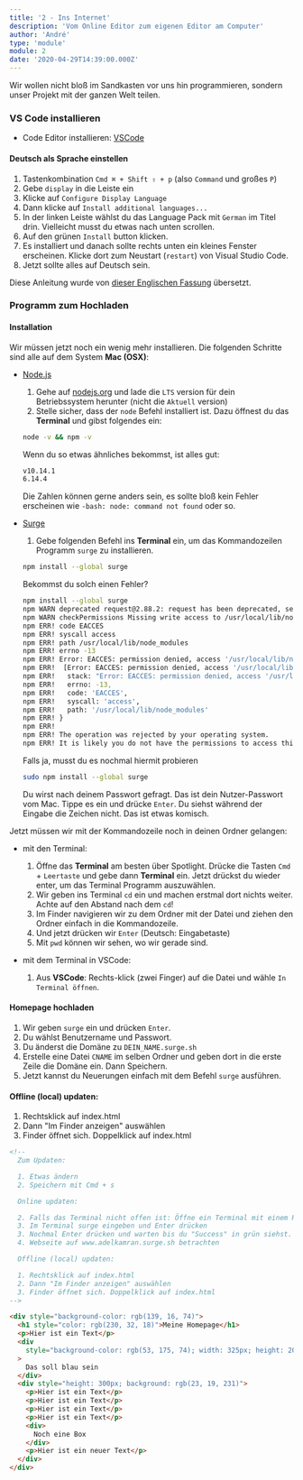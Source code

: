 ```yaml
---
title: '2 - Ins Internet'
description: 'Vom Online Editor zum eigenen Editor am Computer'
author: 'André'
type: 'module'
module: 2
date: '2020-04-29T14:39:00.000Z'
---
```


Wir wollen nicht bloß im Sandkasten vor uns hin programmieren, sondern unser Projekt mit der ganzen Welt teilen.

### VS Code installieren

- Code Editor installieren: [VSCode](https://code.visualstudio.com/Download)

#### Deutsch als Sprache einstellen

1. Tastenkombination `Cmd ⌘ + Shift ⇧ + p` (also `Command` und großes `P`)
2. Gebe `display` in die Leiste ein
3. Klicke auf `Configure Display Language`
4. Dann klicke auf `Install additional languages...`
5. In der linken Leiste wählst du das Language Pack mit `German` im Titel drin. Vielleicht musst du etwas nach unten scrollen.
6. Auf den grünen `Install` button klicken.
7. Es installiert und danach sollte rechts unten ein kleines Fenster erscheinen. Klicke dort zum Neustart (`restart`) von Visual Studio Code.
8. Jetzt sollte alles auf Deutsch sein.

Diese Anleitung wurde von [dieser Englischen Fassung](https://code.visualstudio.com/docs/getstarted/locales) übersetzt.

### Programm zum Hochladen

#### Installation

Wir müssen jetzt noch ein wenig mehr installieren. Die folgenden Schritte sind alle auf dem System **Mac (OSX)**:

- [Node.js](https://nodejs.org/de/)

  1.  Gehe auf [nodejs.org](https://nodejs.org/de/) und lade die `LTS` version für dein Betriebssystem herunter (nicht die `Aktuell` version)
  2.  Stelle sicher, dass der `node` Befehl installiert ist. Dazu öffnest du das **Terminal** und gibst folgendes ein:

  ```bash
  node -v && npm -v
  ```

  Wenn du so etwas ähnliches bekommst, ist alles gut:

  ```bash
  v10.14.1
  6.14.4
  ```

  Die Zahlen können gerne anders sein, es sollte bloß kein Fehler erscheinen wie `-bash: node: command not found` oder so.

- [Surge](http://surge.sh/)

  1. Gebe folgenden Befehl ins **Terminal** ein, um das Kommandozeilen Programm `surge` zu installieren.

  ```bash
  npm install --global surge
  ```

  Bekommst du solch einen Fehler?

  ```bash
  npm install --global surge
  npm WARN deprecated request@2.88.2: request has been deprecated, see https://github.com/request/request/issues/3142
  npm WARN checkPermissions Missing write access to /usr/local/lib/node_modules
  npm ERR! code EACCES
  npm ERR! syscall access
  npm ERR! path /usr/local/lib/node_modules
  npm ERR! errno -13
  npm ERR! Error: EACCES: permission denied, access '/usr/local/lib/node_modules'
  npm ERR!  [Error: EACCES: permission denied, access '/usr/local/lib/node_modules'] {
  npm ERR!   stack: "Error: EACCES: permission denied, access '/usr/local/lib/node_modules'",
  npm ERR!   errno: -13,
  npm ERR!   code: 'EACCES',
  npm ERR!   syscall: 'access',
  npm ERR!   path: '/usr/local/lib/node_modules'
  npm ERR! }
  npm ERR!
  npm ERR! The operation was rejected by your operating system.
  npm ERR! It is likely you do not have the permissions to access this file as the current user
  ```

  Falls ja, musst du es nochmal hiermit probieren

  ```bash
  sudo npm install --global surge
  ```

  Du wirst nach deinem Passwort gefragt. Das ist dein Nutzer-Passwort vom Mac. Tippe es ein und drücke `Enter`. Du siehst während der Eingabe die Zeichen nicht. Das ist etwas komisch.

Jetzt müssen wir mit der Kommandozeile noch in deinen Ordner gelangen:

- mit den Terminal:

  1. Öffne das **Terminal** am besten über Spotlight. Drücke die Tasten `Cmd` + `Leertaste` und gebe dann **Terminal** ein. Jetzt drückst du wieder enter, um das Terminal Programm auszuwählen.
  2. Wir geben ins Terminal `cd` ein und machen erstmal dort nichts weiter. Achte auf den Abstand nach dem `cd`!
  3. Im Finder navigieren wir zu dem Ordner mit der Datei und ziehen den Ordner einfach in die Kommandozeile.
  4. Und jetzt drücken wir `Enter` (Deutsch: Eingabetaste)
  5. Mit `pwd` können wir sehen, wo wir gerade sind.

- mit dem Terminal in VSCode:
  1. Aus **VSCode**: Rechts-klick (zwei Finger) auf die Datei und wähle `In Terminal öffnen`.

#### Homepage hochladen

1. Wir geben `surge` ein und drücken `Enter`.
2. Du wählst Benutzername und Passwort.
3. Du änderst die Domäne zu `DEIN_NAME.surge.sh`
4. Erstelle eine Datei `CNAME` im selben Ordner und geben dort in die erste Zeile die Domäne ein. Dann Speichern.
5. Jetzt kannst du Neuerungen einfach mit dem Befehl `surge` ausführen.

#### Offline (local) updaten:

1. Rechtsklick auf index.html
2. Dann "Im Finder anzeigen" auswählen
3. Finder öffnet sich. Doppelklick auf index.html

```html
<!--
  Zum Updaten:

  1. Etwas ändern
  2. Speichern mit Cmd + s

  Online updaten:

  2. Falls das Terminal nicht offen ist: Öffne ein Terminal mit einem Recht-Klick auf index.html
  3. Im Terminal surge eingeben und Enter drücken
  3. Nochmal Enter drücken und warten bis du "Success" in grün siehst.
  4. Webseite auf www.adelkamran.surge.sh betrachten

  Offline (local) updaten:

  1. Rechtsklick auf index.html
  2. Dann "Im Finder anzeigen" auswählen
  3. Finder öffnet sich. Doppelklick auf index.html
-->

<div style="background-color: rgb(139, 16, 74)">
  <h1 style="color: rgb(230, 32, 18)">Meine Homepage</h1>
  <p>Hier ist ein Text</p>
  <div
    style="background-color: rgb(53, 175, 74); width: 325px; height: 20px; color: white"
  >
    Das soll blau sein
  </div>
  <div style="height: 300px; background: rgb(23, 19, 231)">
    <p>Hier ist ein Text</p>
    <p>Hier ist ein Text</p>
    <p>Hier ist ein Text</p>
    <p>Hier ist ein Text</p>
    <div>
      Noch eine Box
    </div>
    <p>Hier ist ein neuer Text</p>
  </div>
</div>
```
